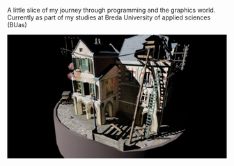 A little slice of my journey through programming and the graphics world. Currently as part of my studies at Breda University of applied sciences (BUas)

![](Images/ExposureCorrectedScene.png)